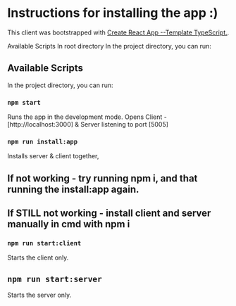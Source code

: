 # Instructions for installing the app :)

This client was bootstrapped with [Create React App  --Template TypeScript.](https://github.com/facebook/create-react-app). 

Available Scripts In root directory
In the project directory, you can run:
## Available Scripts

In the project directory, you can run:

### `npm start`

Runs the app in the development mode.
Opens Client - [http://localhost:3000] & Server listening to port [5005]

### `npm run install:app`

Installs server & client together,

## If not working - try running npm i, and that running the install:app again.
## If STILL not working - install client and server manually in cmd with npm i

### `npm run start:client`
Starts the client only.

## `npm run start:server`
Starts the server only.





